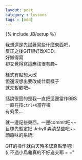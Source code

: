 ```yaml
---
layout: post
category : lessons
tags : [odd]
---
```

{% include JB/setup %}

我想還是先試著寫些什麼東西吧，  
反正之後GIT很好改XDD。  
好懶得寫  
卻又覺得寫這應該很有趣~  

樣式有點想大改  
但還沒想出要改成什麼樣子  
就先暫罷吧~

話說很囧的是我一直把這邊當作BBS  
一直在按`ctrl+X`當存檔  
有夠呆...

就一邊記些東西，一邊commit吧~~  
目標先暫定把 Jekyll 弄清楚些吧~~  
頗趣味的系統!

GIT的操作就白天時多認真點學吧!!  
(( 不過小烏龜真的不好送交耶 = ="